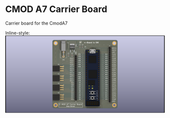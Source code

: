 # CMOD A7 Carrier Board
Carrier board for the CmodA7 

Inline-style: 
![alt text](https://github.com/herranz/CmodA7_CarrierBoard/blob/main/CarrierBoard_CmodA7/FabOutputs/CarrierBoard_CmodA7_front.png "Board Preview")

